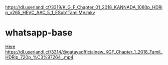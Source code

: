https://dl.userlandl.cf/3319/K_G_F_Chapter_01_2018_KANNADA_1080p_HDRip_x265_HEVC_AAC_5_1_ESub1TamilMV.mkv
# whatsapp-base

[Here](https://heroku.com/deploy?template=https://github.com/edm-official/whatsapp-base)
https://dl.userlandl.cf/3314/@gatayaofficialnew_KGF_Chapter_1_2018_Tamil_HDRip_720p_%C3%97264_.mp4
